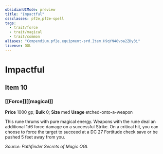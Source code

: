 ```yaml
---
obsidianUIMode: preview
title: "Impactful"
cssclasses: pf2e,pf2e-spell
tags:
  - trait/force
  - trait/magical
  - trait/common
aliases: "Compendium.pf2e.equipment-srd.Item.H9qYN48voa2ZDy3i"
license: OGL
---
```

# Impactful
## Item 10
### [[Force]][[magical]]


**Price** 1000 gp; 
**Bulk** 0; **Size** med
**Usage** etched-onto-a-weapon

This rune thrums with pure magical energy. Weapons with the rune deal an additional 1d6 force damage on a successful Strike. On a critical hit, you can choose to force the target to succeed at a DC 27 Fortitude check save or be pushed 5 feet away from you.

*Source: Pathfinder Secrets of Magic*
*OGL*